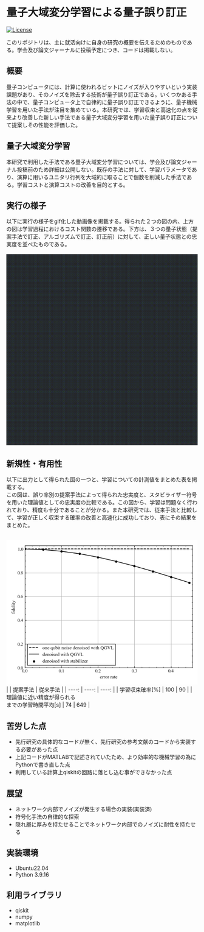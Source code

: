 # 量子大域変分学習による量子誤り訂正
[![License](https://img.shields.io/badge/License-MIT-blue.svg)](LICENSE)

このリポジトリは、主に就活向けに自身の研究の概要を伝えるためのものである。学会及び論文ジャーナルに投稿予定につき、コードは掲載しない。

## 概要
量子コンピュータには、計算に使われるビットにノイズが入りやすいという実装課題があり、そのノイズを除去する技術が量子誤り訂正である。いくつかある手法の中で、量子コンピュータ上で自律的に量子誤り訂正できるように、量子機械学習を用いた手法が注目を集めている。本研究では、学習収束と高速化の点を従来より改善した新しい手法である量子大域変分学習を用いた量子誤り訂正について提案しその性能を評価した。

## 量子大域変分学習
本研究で利用した手法である量子大域変分学習については、学会及び論文ジャーナル投稿前のため詳細は公開しない。既存の手法に対して、学習パラメータであり、演算に用いるユニタリ行列を大域的に取ることで個数を削減した手法である。学習コストと演算コストの改善を目的とする。

## 実行の様子
以下に実行の様子をgif化した動画像を掲載する。得られた２つの図の内、上方の図は学習過程におけるコスト関数の遷移である。下方は、３つの量子状態（提案手法で訂正、アルゴリズムで訂正、訂正前）に対して、正しい量子状態との忠実度を並べたものである。 <br><br>
![movie](/practice.gif) 

## 新規性・有用性
以下に出力として得られた図の一つと、学習についての計測値をまとめた表を掲載する。<br>
この図は、誤り率別の提案手法によって得られた忠実度と、スタビライザー符号を用いた理論値としての忠実度の比較である。この図から、学習は問題なく行われており、精度も十分であることが分かる。また本研究では、従来手法と比較して、学習が正しく収束する確率の改善と高速化に成功しており、表にその結果をまとめた。<br><br>

![image](/fidelity_of_denoised_state_example.png)  <br>
|  | 提案手法 | 従来手法 |
| ----: | ----: | ----: |
| 学習収束確率[%] | 100 | 90 |
| 理論値に近い精度が得られる<br>までの学習時間平均[s] | 74 | 649 |

## 苦労した点
- 先行研究の具体的なコードが無く、先行研究の参考文献のコードから実装する必要があった点
- 上記コードがMATLABで記述されていたため、より効率的な機械学習の為にPythonで書き直した点
- 利用している計算上qiskitの回路に落とし込む事ができなかった点

## 展望
- ネットワーク内部でノイズが発生する場合の実装(実装済)
- 符号化手法の自律的な探索
- 隠れ層に厚みを持たせることでネットワーク内部でのノイズに耐性を持たせる

## 実装環境
- Ubuntu22.04
- Python 3.9.16

## 利用ライブラリ
- qiskit
- numpy
- matplotlib
